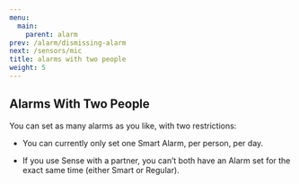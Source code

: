```yaml
---
menu:
  main:
    parent: alarm
prev: /alarm/dismissing-alarm
next: /sensors/mic
title: alarms with two people
weight: 5
---
```


## Alarms With Two People


You can set as many alarms as you like, with two restrictions:

- You can currently only set one Smart Alarm, per person, per day.

- If you use Sense with a partner, you can’t both have an Alarm set for the exact same time (either Smart or Regular).


